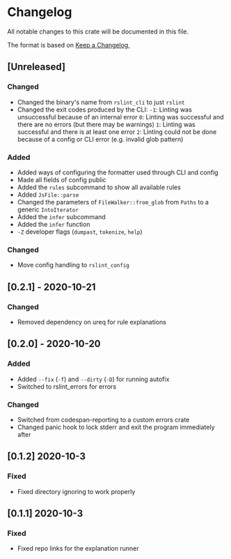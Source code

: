 # Changelog

All notable changes to this crate will be documented in this file.

The format is based on [Keep a Changelog](https://keepachangelog.com/en/1.0.0/),

## [Unreleased]

### Changed

- Changed the binary's name from `rslint_cli` to just `rslint`
- Changed the exit codes produced by the CLI:
  `-1`: Linting was unsuccessful because of an internal error
  `0`: Linting was successful and there are no errors (but there may be warnings)
  `1`: Linting was successful and there is at least one error
  `2`: Linting could not be done because of a config or CLI error (e.g. invalid glob pattern)

### Added

- Added ways of configuring the formatter used through CLI and config
- Made all fields of config public
- Added the `rules` subcommand to show all available rules
- Added `JsFile::parse`
- Changed the parameters of `FileWalker::from_glob` from `Paths` to a generic `IntoIterator`
- Added the `infer` subcommand
- Added the `infer` function
- `-Z` developer flags (`dumpast`, `tokenize`, `help`)

### Changed

- Move config handling to `rslint_config`

## [0.2.1] - 2020-10-21

### Changed

- Removed dependency on ureq for rule explanations

## [0.2.0] - 2020-10-20

### Added

- Added `--fix` (`-f`) and `--dirty` (`-D`) for running autofix
- Switched to rslint_errors for errors

### Changed

- Switched from codespan-reporting to a custom errors crate
- Changed panic hook to lock stderr and exit the program immediately after

## [0.1.2] 2020-10-3

### Fixed

- Fixed directory ignoring to work properly

## [0.1.1] 2020-10-3

### Fixed

- Fixed repo links for the explanation runner
